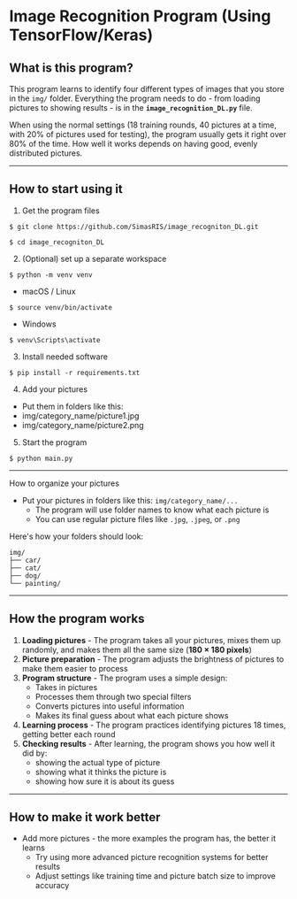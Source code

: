 # Image Recognition Program (Using TensorFlow/Keras)

## What is this program?

This program learns to identify four different types of images that you store in the `img/` folder. Everything the program needs to do - from loading pictures to showing results - is in the **`image_recognition_DL.py`** file.

When using the normal settings (18 training rounds, 40 pictures at a time, with 20% of pictures used for testing), the program usually gets it right over 80% of the time. How well it works depends on having good, evenly distributed pictures.

---

## How to start using it

1. Get the program files
```
$ git clone https://github.com/SimasRIS/image_recogniton_DL.git
```
```
$ cd image_recogniton_DL
```
2. (Optional) set up a separate workspace
```
$ python -m venv venv
```
- macOS / Linux
```
$ source venv/bin/activate
```
- Windows
```
$ venv\Scripts\activate
```
3. Install needed software
```
$ pip install -r requirements.txt
```
4. Add your pictures
- Put them in folders like this:
- img/category_name/picture1.jpg
- img/category_name/picture2.png

5. Start the program
```
$ python main.py
```

---

How to organize your pictures

- Put your pictures in folders like this: `img/category_name/...`
    - The program will use folder names to know what each picture is
    - You can use regular picture files like `.jpg`, `.jpeg`, or `.png`

Here's how your folders should look:

```
img/
├── car/
├── cat/
├── dog/
└── painting/
```

---

## How the program works

1. **Loading pictures** - The program takes all your pictures, mixes them up randomly, and makes them all the same size (**180 × 180 pixels**)
2. **Picture preparation** - The program adjusts the brightness of pictures to make them easier to process
3. **Program structure** - The program uses a simple design:
    - Takes in pictures
    - Processes them through two special filters
    - Converts pictures into useful information
    - Makes its final guess about what each picture shows
4. **Learning process** - The program practices identifying pictures 18 times, getting better each round
5. **Checking results** - After learning, the program shows you how well it did by:
    - showing the actual type of picture
    - showing what it thinks the picture is
    - showing how sure it is about its guess

---

## How to make it work better

- Add more pictures - the more examples the program has, the better it learns
    - Try using more advanced picture recognition systems for better results
    - Adjust settings like training time and picture batch size to improve accuracy